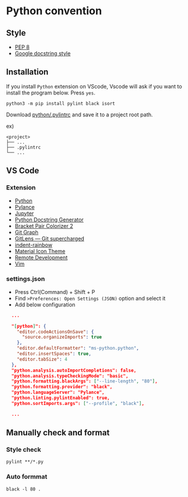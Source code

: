 # Python convention

## Style

- [PEP 8](https://www.python.org/dev/peps/pep-0008/)
- [Google docstring style](https://google.github.io/styleguide/pyguide.html#38-comments-and-docstrings)

## Installation

If you install `Python` extension on VScode, Vscode will ask if you want to install the program below. Press `yes`.

```shell
python3 -m pip install pylint black isort
```

Download [python/.pylintrc](https://github.com/HITS-AI/HITS-convention/blob/main/python/.pylintrc) and save it to a project root path.

ex)

```shell
<project>
├── ...
├── .pylintrc
└── ...
```

## VS Code

### Extension

- [Python](https://marketplace.visualstudio.com/items?itemName=ms-python.python)
- [Pylance](https://marketplace.visualstudio.com/items?itemName=ms-python.vscode-pylance)
- [Jupyter](https://marketplace.visualstudio.com/items?itemName=ms-toolsai.jupyter)
- [Python Docstring Generator](https://marketplace.visualstudio.com/items?itemName=njpwerner.autodocstring)
- [Bracket Pair Colorizer 2](https://marketplace.visualstudio.com/items?itemName=CoenraadS.bracket-pair-colorizer-2)
- [Git Graph](https://marketplace.visualstudio.com/items?itemName=mhutchie.git-graph)
- [GitLens — Git supercharged](https://marketplace.visualstudio.com/items?itemName=eamodio.gitlens)
- [indent-rainbow](https://marketplace.visualstudio.com/items?itemName=oderwat.indent-rainbow)
- [Material Icon Theme](https://marketplace.visualstudio.com/items?itemName=PKief.material-icon-theme)
- [Remote Development](https://marketplace.visualstudio.com/items?itemName=ms-vscode-remote.vscode-remote-extensionpack)
- [Vim](https://marketplace.visualstudio.com/items?itemName=vscodevim.vim)

### settings.json

- Press Ctrl(Command) + Shift + P
- Find `>Preferences: Open Settings (JSON)` option and select it
- Add below configuration

```json
  ...

  "[python]": {
    "editor.codeActionsOnSave": {
      "source.organizeImports": true
    },
    "editor.defaultFormatter": "ms-python.python",
    "editor.insertSpaces": true,
    "editor.tabSize": 4
  },
  "python.analysis.autoImportCompletions": false,
  "python.analysis.typeCheckingMode": "basic",
  "python.formatting.blackArgs": ["--line-length", "80"],
  "python.formatting.provider": "black",
  "python.languageServer": "Pylance",
  "python.linting.pylintEnabled": true,
  "python.sortImports.args": ["--profile", "black"],

  ...
```

## Manually check and format

### Style check

```shell
pylint **/*.py
```

### Auto formmat

```shell
black -l 80 .
```
